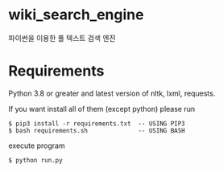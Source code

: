 # wiki_search_engine
파이썬을 이용한 풀 텍스트 검색 엔진 

# Requirements
Python 3.8 or greater and latest version of nltk, lxml, requests.

If you want install all of them (except python) please run
```
$ pip3 install -r requirements.txt  -- USING PIP3
$ bash requirements.sh              -- USING BASH
```
execute program
```
$ python run.py
```
